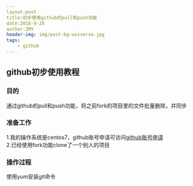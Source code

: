 ```yaml
---
layout:post
title:初步使用github的pull和push功能
date:2018-9-28
author:ZMY
header-img: img/post-bg-universe.jpg
tags:
    - github
---
```


## github初步使用教程
### 目的
通过github的pull和push功能，将之前fork的项目里的文件批量删除，并同步  
### 准备工作
1.我的操作系统是centos7，github账号申请可访问[github账号申请](https://github.com/)   
2.已经使用fork功能clone了一个别人的项目 
### 操作过程 
使用yum安装git命令 
![]()
